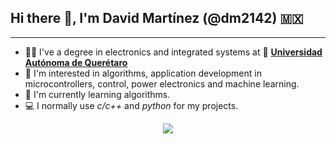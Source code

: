 ## Hi there 👋, I'm David Martínez (@dm2142) 🇲🇽

***

- 👨‍🎓 I've a degree in electronics and integrated systems at 🏫 **[Universidad Autónoma de Querétaro](https://www.uaq.mx/index.php/inicio)** 
- 👀 I'm interested in algorithms, application development in microcontrollers, control, power electronics and machine learning.
- 🌱 I'm currently learning algorithms.
- 💻 I normally use *c/c++* and *python* for my projects.

<p align="center">
    <img src="https://media.giphy.com/media/v1.Y2lkPTc5MGI3NjExdWd5NTAyMXl4bXlvYnpoN3hxNm1pMmo3YmhwbzYyZjk0bmk2bWxnMCZlcD12MV9pbnRlcm5hbF9naWZfYnlfaWQmY3Q9Zw/ASd0Ukj0y3qMM/giphy.gif" />
</p>
<!---
dm2142/dm2142 is a ✨ special ✨ repository because its `README.md` (this file) appears on your GitHub profile.
You can click the Preview link to take a look at your changes.
--->
